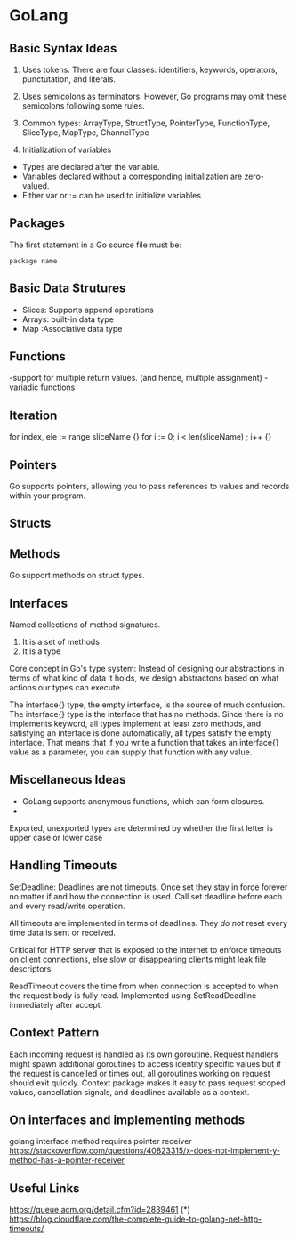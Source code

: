# GoLang

## Basic Syntax Ideas

1. Uses tokens. There are four classes: identifiers, keywords, operators, punctutation, and literals. 
2. Uses semicolons as terminators. However, Go programs may omit these semicolons following some rules. 
3. Common types: ArrayType, StructType, PointerType, FunctionType, SliceType, MapType, ChannelType

4. Initialization of variables 
- Types are declared after the variable. 
- Variables declared without a corresponding initialization are zero-valued. 
- Either var <name> or <name> := can be used to initialize variables


## Packages

The first statement in a Go source file must be:

```
package name
```

## Basic Data Strutures

- Slices: Supports append operations
- Arrays: built-in data type
- Map :Associative data type

## Functions
-support for multiple return values. (and hence, multiple assignment) 
-variadic functions


## Iteration
for index, ele := range sliceName {}
for i := 0; i < len(sliceName) ; i++ {}

## Pointers
Go supports pointers, allowing you to pass references to values and records within your program.

## Structs

## Methods
Go support methods on struct types. 

## Interfaces

Named collections of method signatures.
1. It is a set of methods
2. It is a type

Core concept in Go's type system: 
Instead of designing our abstractions in terms of what kind of data it holds, we design abstractons based on what actions our types can execute.

The interface{} type, the empty interface, is the source of much confusion. The interface{} type is the interface that has no methods. Since there is no implements keyword, all types implement at least zero methods, and satisfying an interface is done automatically, all types satisfy the empty interface. That means that if you write a function that takes an interface{} value as a parameter, you can supply that function with any value. 


## Miscellaneous Ideas
- GoLang supports anonymous functions, which can form closures. 
- 
Exported, unexported types are determined by whether the first letter is upper case or lower case


## Handling Timeouts

SetDeadline:
Deadlines are not timeouts. Once set they stay in force forever no matter if and how the connection is used.
Call set deadline before each and every read/write operation.

All timeouts are implemented in terms of deadlines. They *do not* reset every time data is sent or received.

Critical for HTTP server that is exposed to the internet to enforce timeouts on client connections, else slow or disappearing clients might leak file descriptors.

ReadTimeout covers the time from when connection is accepted to when the request body is fully read. Implemented using SetReadDeadline immediately after accept.

## Context Pattern
Each incoming request is handled as its own goroutine. Request handlers might spawn additional goroutines to access identity specific values but if the request is cancelled or times out, all goroutines working on request should exit quickly. Context package makes it easy to pass request scoped values, cancellation signals, and deadlines available as a context. 

## On interfaces and implementing methods
golang interface method requires pointer receiver
https://stackoverflow.com/questions/40823315/x-does-not-implement-y-method-has-a-pointer-receiver


## Useful Links

https://queue.acm.org/detail.cfm?id=2839461
(*) https://blog.cloudflare.com/the-complete-guide-to-golang-net-http-timeouts/


